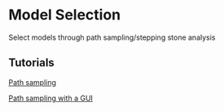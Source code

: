 # Model Selection

Select models through path sampling/stepping stone analysis

## Tutorials

[Path sampling](http://www.beast2.org/path-sampling/)

[Path sampling with a GUI](http://www.beast2.org/2014/07/14/path-sampling-with-a-gui.html)
